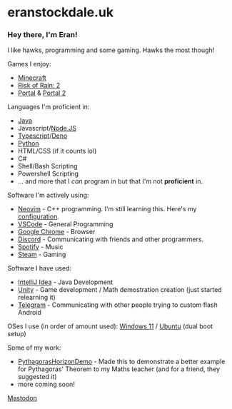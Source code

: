# eranstockdale.uk

### Hey there, I'm Eran!
I like hawks, programming and some gaming. Hawks the most though!

Games I enjoy:
- [Minecraft](https://www.minecraft.net/en-us)
- [Risk of Rain: 2](https://store.steampowered.com/app/632360/Risk_of_Rain_2/)
- [Portal](https://store.steampowered.com/app/400/Portal/) & [Portal 2](https://store.steampowered.com/app/620/Portal_2/)
  
Languages I'm proficient in:
- [Java](https://www.java.com/en/)
- Javascript/[Node.JS](https://nodejs.org/en)
- [Typescript](https://www.typescriptlang.org)/[Deno](https://deno.land)
- [Python](https://www.python.org)
- HTML/CSS (if it counts lol)
- C#
- Shell/Bash Scripting
- Powershell Scripting
- ... and more that I *can* program in but that I'm not **proficient** in.

Software I'm actively using:
- [Neovim](https://neovim.io/) - C++ programming. I'm still learning this. Here's my [configuration](https://gitlab.com/EranStockdale/neovim-config).
- [VSCode](https://code.visualstudio.com/) - General Programming
- [Google Chrome](https://www.google.com/intl/en_uk/chrome/dr/download/) - Browser
- [Discord](https://discord.com/) - Communicating with friends and other programmers.
- [Spotify](https://spotify.com/) - Music
- [Steam](https://store.steampowered.com/) - Gaming

Software I have used:
- [IntelliJ Idea](https://www.jetbrains.com/idea/) - Java Development
- [Unity](https://unity.com/) - Game development / Math demostration creation (just started relearning it)
- [Telegram](https://telegram.org/) - Communicating with other people trying to custom flash Android

OSes I use (in order of amount used): [Windows 11](https://www.microsoft.com/software-download/windows11) / [Ubuntu](https://ubuntu.com/) (dual boot setup)

Some of my work:
- [PythagorasHorizonDemo](/PythagorasHorizonDemo) - Made this to demonstrate a better example for Pythagoras' Theorem to my Maths teacher (and for a friend, they suggested it)
- more coming soon!

<a rel="me" href="https://mastodonapp.uk/@EranStockdale">Mastodon</a>
